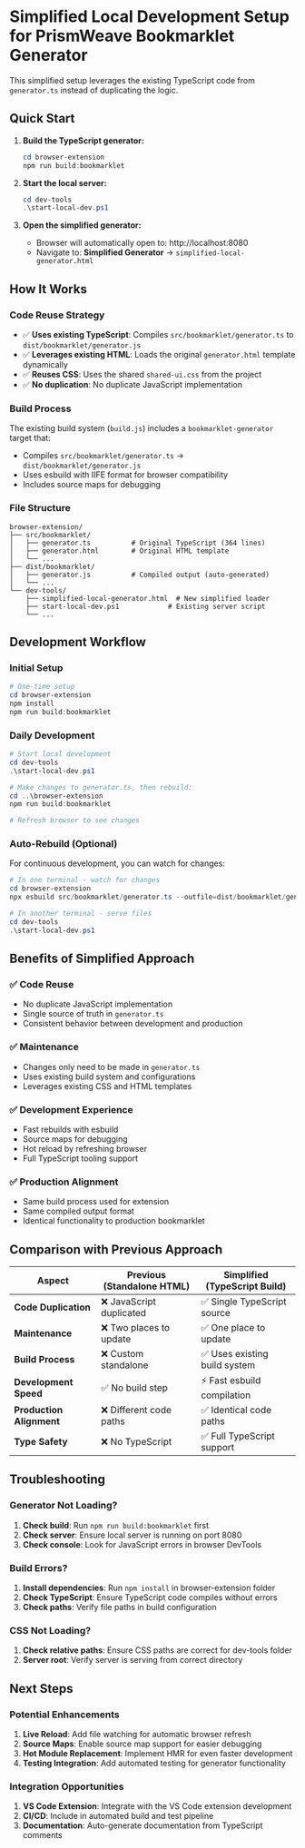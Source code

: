 # Simplified Local Development Setup for PrismWeave Bookmarklet Generator

This simplified setup leverages the existing TypeScript code from `generator.ts` instead of duplicating the logic.

## Quick Start

1. **Build the TypeScript generator:**
   ```powershell
   cd browser-extension
   npm run build:bookmarklet
   ```

2. **Start the local server:**
   ```powershell
   cd dev-tools
   .\start-local-dev.ps1
   ```

3. **Open the simplified generator:**
   - Browser will automatically open to: http://localhost:8080
   - Navigate to: **Simplified Generator** → `simplified-local-generator.html`

## How It Works

### Code Reuse Strategy
- ✅ **Uses existing TypeScript**: Compiles `src/bookmarklet/generator.ts` to `dist/bookmarklet/generator.js`
- ✅ **Leverages existing HTML**: Loads the original `generator.html` template dynamically
- ✅ **Reuses CSS**: Uses the shared `shared-ui.css` from the project
- ✅ **No duplication**: No duplicate JavaScript implementation

### Build Process
The existing build system (`build.js`) includes a `bookmarklet-generator` target that:
- Compiles `src/bookmarklet/generator.ts` → `dist/bookmarklet/generator.js`
- Uses esbuild with IIFE format for browser compatibility
- Includes source maps for debugging

### File Structure
```
browser-extension/
├── src/bookmarklet/
│   ├── generator.ts          # Original TypeScript (364 lines)
│   ├── generator.html        # Original HTML template
│   └── ...
├── dist/bookmarklet/
│   ├── generator.js          # Compiled output (auto-generated)
│   └── ...
└── dev-tools/
    ├── simplified-local-generator.html  # New simplified loader
    ├── start-local-dev.ps1            # Existing server script
    └── ...
```

## Development Workflow

### Initial Setup
```powershell
# One-time setup
cd browser-extension
npm install
npm run build:bookmarklet
```

### Daily Development
```powershell
# Start local development
cd dev-tools
.\start-local-dev.ps1

# Make changes to generator.ts, then rebuild:
cd ..\browser-extension
npm run build:bookmarklet

# Refresh browser to see changes
```

### Auto-Rebuild (Optional)
For continuous development, you can watch for changes:
```powershell
# In one terminal - watch for changes
cd browser-extension
npx esbuild src/bookmarklet/generator.ts --outfile=dist/bookmarklet/generator.js --bundle --format=iife --platform=browser --watch

# In another terminal - serve files
cd dev-tools
.\start-local-dev.ps1
```

## Benefits of Simplified Approach

### ✅ Code Reuse
- No duplicate JavaScript implementation
- Single source of truth in `generator.ts`
- Consistent behavior between development and production

### ✅ Maintenance
- Changes only need to be made in `generator.ts`
- Uses existing build system and configurations
- Leverages existing CSS and HTML templates

### ✅ Development Experience
- Fast rebuilds with esbuild
- Source maps for debugging
- Hot reload by refreshing browser
- Full TypeScript tooling support

### ✅ Production Alignment
- Same build process used for extension
- Same compiled output format
- Identical functionality to production bookmarklet

## Comparison with Previous Approach

| Aspect | Previous (Standalone HTML) | Simplified (TypeScript Build) |
|--------|---------------------------|-------------------------------|
| **Code Duplication** | ❌ JavaScript duplicated | ✅ Single TypeScript source |
| **Maintenance** | ❌ Two places to update | ✅ One place to update |
| **Build Process** | ❌ Custom standalone | ✅ Uses existing build system |
| **Development Speed** | ✅ No build step | ⚡ Fast esbuild compilation |
| **Production Alignment** | ❌ Different code paths | ✅ Identical code paths |
| **Type Safety** | ❌ No TypeScript | ✅ Full TypeScript support |

## Troubleshooting

### Generator Not Loading?
1. **Check build**: Run `npm run build:bookmarklet` first
2. **Check server**: Ensure local server is running on port 8080
3. **Check console**: Look for JavaScript errors in browser DevTools

### Build Errors?
1. **Install dependencies**: Run `npm install` in browser-extension folder
2. **Check TypeScript**: Ensure TypeScript code compiles without errors
3. **Check paths**: Verify file paths in build configuration

### CSS Not Loading?
1. **Check relative paths**: Ensure CSS paths are correct for dev-tools folder
2. **Server root**: Verify server is serving from correct directory

## Next Steps

### Potential Enhancements
1. **Live Reload**: Add file watching for automatic browser refresh
2. **Source Maps**: Enable source map support for easier debugging
3. **Hot Module Replacement**: Implement HMR for even faster development
4. **Testing Integration**: Add automated testing for generator functionality

### Integration Opportunities
1. **VS Code Extension**: Integrate with the VS Code extension development
2. **CI/CD**: Include in automated build and test pipeline
3. **Documentation**: Auto-generate documentation from TypeScript comments